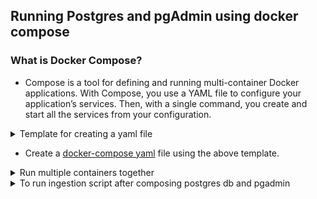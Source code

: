 ## Running Postgres and pgAdmin using docker compose

### What is Docker Compose?
* Compose is a tool for defining and running multi-container Docker applications. With Compose, you use a YAML file to configure your application’s services. Then, with a single command, you create and start all the services from your configuration.


<details>
<summary>Template for creating a yaml file</summary>

```shell
    version: "3.9"
    services:
    web:
        build: .
        ports:
        - "8000:5000"
        volumes:
        - .:/code
        environment:
        FLASK_DEBUG: "true"
    redis:
        image: "redis:alpine"
```
</details>

* Create a [docker-compose yaml](docker-compose.yaml) file using the above template. 

<details>
<summary> Run multiple containers together </summary>

1. Intiating docker-compose
    ```
    docker-compose up
    ```
2. Ending docker compose
   ```
    docker-compose down
   ```    
3. Running docker-compose in detach mode
   ```
   docker-compose up -d
   ```

</details>

<details><summary>To run ingestion script after composing postgres db and pgadmin</summary>

```shell
URL="https://github.com/DataTalksClub/nyc-tlc-data/releases/download/yellow/yellow_tripdata_2021-01.csv.gz"

docker run -it \
  --network={network_name (docker network ls)} \
  taxi_ingest_data:v001 \
    --user=root\
    --password=root\
    --host=pgdatabase\
    --port=5432\
    --database=ny_taxi\
    --table_name=yellow_taxi_trips\
    --url=${URL}
```

</details>